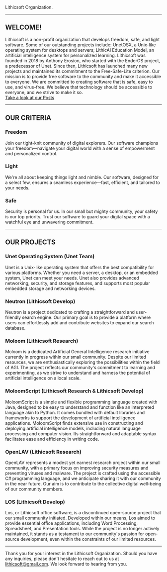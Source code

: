 Lithicsoft Organization.

---
## WELCOME!
Lithicsoft is a non-profit organization that develops freedom, safe, and light software. Some of our outstanding projects include: UnetOSX, a Unix-like operating system for desktops and servers; LithicAI Education Model, an artificial intelligence system for personalized learning. Lithicsoft was founded in 2018 by Anthony Erosion, who started with the EnderOS project, a predecessor of Unet. Since then, Lithicsoft has launched many new projects and maintained its commitment to the Free-Safe-Lite criterion. Our mission is to provide free software to the community and make it accessible to everyone. We are committed to creating software that is safe, easy to use, and virus-free. We believe that technology should be accessible to everyone, and we strive to make it so.\
[Take a look at our Posts](https://lithicsoft.github.io/posts)

---
## OUR CRITERIA
### Freedom
Join our tight-knit community of digital explorers. Our software champions your freedom—navigate your digital world with a sense of empowerment and personalized control.
### Light
We're all about keeping things light and nimble. Our software, designed for a select few, ensures a seamless experience—fast, efficient, and tailored to your needs.
### Safe
Security is personal for us. In our small but mighty community, your safety is our top priority. Trust our software to guard your digital space with a watchful eye and unwavering commitment.

---
## OUR PROJECTS
### Unet Operating System (Unet Team)
Unet is a Unix-like operating system that offers the best compatibility for various platforms. Whether you need a server, a desktop, or an embedded system, Unet can meet your needs. Unet also provides advanced networking, security, and storage features, and supports most popular embedded storage and networking devices.
### Neutron (Lithicsoft Develop)
Neutron is a project dedicated to crafting a straightforward and user-friendly search engine. Our primary goal is to provide a platform where users can effortlessly add and contribute websites to expand our search database.
### Moloom (Lithicsoft Research)
Moloom is a dedicated Artificial General Intelligence research initiative currently in progress within our small community. Despite our limited resources, we are enthusiastically exploring the possibilities within the field of AGI. The project reflects our community's commitment to learning and experimenting, as we strive to understand and harness the potential of artificial intelligence on a local scale.
### MoloomScript (Lithicsoft Research & Lithicsoft Develop)
MoloomScript is a simple and flexible programming language created with Java, designed to be easy to understand and function like an interpreted language akin to Python. It comes bundled with default libraries and frameworks to support the development of artificial intelligence applications. MoloomScript finds extensive use in constructing and deploying artificial intelligence models, including natural language processing and computer vision. Its straightforward and adaptable syntax facilitates ease and efficiency in writing code. 
### OpenLAV (Lithicsoft Research)
OpenLAV represents a modest yet earnest research project within our small community, with a primary focus on improving security measures and preventing viruses and malware. The project is crafted using the accessible C# programming language, and we anticipate sharing it with our community in the near future. Our aim is to contribute to the collective digital well-being of our community members.
### LOS (Lithicsoft Develop)
Los, or Lithicsoft office software, is a discontinued open-source project that our small community initiated. Developed within our means, Los aimed to provide essential office applications, including Word Processing, Spreadsheet, and Presentation tools. While the project is no longer actively maintained, it stands as a testament to our community's passion for open-source development, even within the constraints of our limited resources.

---
Thank you for your interest in the Lithicsoft Organization. Should you have any inquiries, please don't hesitate to reach out to us at lithicsoft@gmail.com. We look forward to hearing from you.
